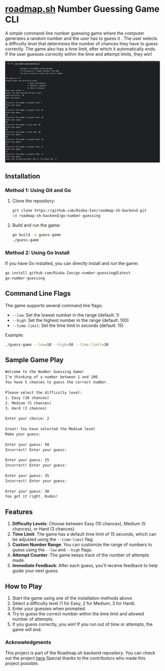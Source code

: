 # [roadmap.sh](https://roadmap.sh/projects/number-guessing-game) Number Guessing Game CLI

A simple command-line number guessing game where the computer generates a random number and the user has to guess it . The user selects a difficulty level that determines the number of chances they have to guess correctly. The game also has a time limit, after which it automatically ends. If the user guesses correctly within the time and attempt limits, they win!

![Game Screenshot](./images/guess-game.png)

## Installation

### Method 1: Using Git and Go

1. Clone the repository:

   ```bash
   git clone https://github.com/Rioba-Ian/roadmap-sh-backend.git
   cd roadmap-sh-backend/go-number-guessing
   ```

2. Build and run the game:
   ```bash
   go build -o guess-game
   ./guess-game
   ```

### Method 2: Using Go Install

If you have Go installed, you can directly install and run the game:

```bash
go install github.com/Rioba-Ian/go-number-guessing@latest
go-number-guessing
```

## Command Line Flags

The game supports several command line flags:

- `--low`: Set the lowest number in the range (default: 1)
- `--high`: Set the highest number in the range (default: 100)
- `--time-limit`: Set the time limit in seconds (default: 15)

Example:

```bash
./guess-game --low=10 --high=50 --time-limit=30
```

## Sample Game Play

```txt
Welcome to the Number Guessing Game!
I'm thinking of a number between 1 and 100.
You have 5 chances to guess the correct number.

Please select the difficulty level:
1. Easy (10 chances)
2. Medium (5 chances)
3. Hard (3 chances)

Enter your choice: 2

Great! You have selected the Medium level
Make your guess:

Enter your guess: 50
Incorrect! Enter your guess:

Enter your guess: 25
Incorrect! Enter your guess:

Enter your guess: 35
Incorrect! Enter your guess:

Enter your guess: 30
You got it right. Kudos!
```

## Features

1. **Difficulty Levels**: Choose between Easy (10 chances), Medium (5 chances), or Hard (3 chances).
2. **Time Limit**: The game has a default time limit of 15 seconds, which can be adjusted using the `--time-limit` flag.
3. **Custom Number Range**: You can customize the range of numbers to guess using the `--low` and `--high` flags.
4. **Attempt Counter**: The game keeps track of the number of attempts made.
5. **Immediate Feedback**: After each guess, you'll receive feedback to help guide your next guess.

## How to Play

1. Start the game using one of the installation methods above.
2. Select a difficulty level (1 for Easy, 2 for Medium, 3 for Hard).
3. Enter your guesses when prompted.
4. Try to guess the correct number within the time limit and allowed number of attempts.
5. If you guess correctly, you win! If you run out of time or attempts, the game will end.

### Acknowledgments

This project is part of the Roadmap.sh backend repository. You can check out the project [here](https://roadmap.sh/projects/number-guessing-game).Special thanks to the contributors who made this project possible.
